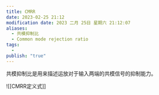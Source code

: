 ```yaml
---
title: CMRR
date: 2023-02-25 21:12
modification date: 2023 二月 25日 星期六 21:12:07
aliases:
  - 共模抑制比
  - Common mode rejection ratio
tags:
  - 
publish: "true"
---
```


共模抑制比是用来描述运放对于输入两端的共模信号的抑制能力。

![[CMRR定义式]]

